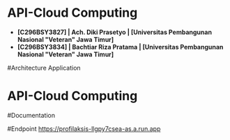 # API-Cloud Computing
- **[C296BSY3827] | Ach. Diki Prasetyo    | [Universitas Pembangunan Nasional "Veteran" Jawa Timur]** 
- **[C296BSY3834] | Bachtiar Riza Pratama | [Universitas Pembangunan Nasional "Veteran" Jawa Timur]**

#Architecture Application
# API-Cloud Computing
#Documentation

#Endpoint
https://profilaksis-llgpy7csea-as.a.run.app

